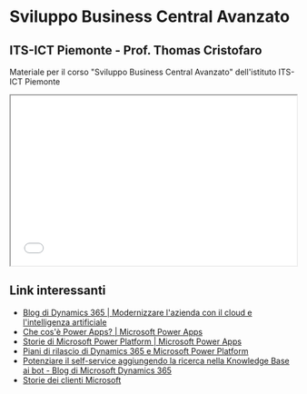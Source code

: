 
# Sviluppo Business Central Avanzato
## ITS-ICT Piemonte - Prof. Thomas Cristofaro

Materiale per il corso "Sviluppo Business Central Avanzato" dell'istituto ITS-ICT Piemonte

<iframe src="/business-central-avanzato-lezioni.html" width="100%" height="300"></iframe>

## Link interessanti
- [Blog di Dynamics 365 | Modernizzare l'azienda con il cloud e l'intelligenza artificiale](https://cloudblogs.microsoft.com/dynamics365/)
- [Che cos'è Power Apps? | Microsoft Power Apps](https://powerapps.microsoft.com/blog/)
- [Storie di Microsoft Power Platform | Microsoft Power Apps](https://powerapps.microsoft.com/blog/power-platform-stories/#FusionTeams/?azure-portal=true)
- [Piani di rilascio di Dynamics 365 e Microsoft Power Platform](https://learn.microsoft.com/it-it/dynamics365/release-plans/)
- [Potenziare il self-service aggiungendo la ricerca nella Knowledge Base ai bot - Blog di Microsoft Dynamics 365](https://cloudblogs.microsoft.com/dynamics365/it/2022/09/07/empower-self-service-by-adding-knowledge-base-search-to-your-bots/)
- [Storie dei clienti Microsoft](https://customers.microsoft.com/it-it/home?sq=&ff=&p=0)
